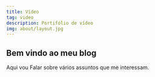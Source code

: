 ```yaml
---
title: Vídeo
tag: video
description: Portifólio de vídeo
img: about/layout.jpg
---
```


## Bem vindo ao meu blog

Aqui vou Falar sobre vários assuntos que me interessam.
